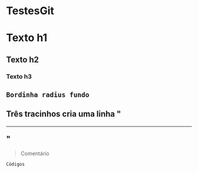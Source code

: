 # TestesGit
# Texto h1
## Texto h2
### Texto h3
`Bordinha radius fundo`
---
Três tracinhos cria uma linha "<hr>"
---
> Comentário
```shell
Códigos
```
[ ](https://github.com/MathLuz/TestesGit/blob/main/README.md)
